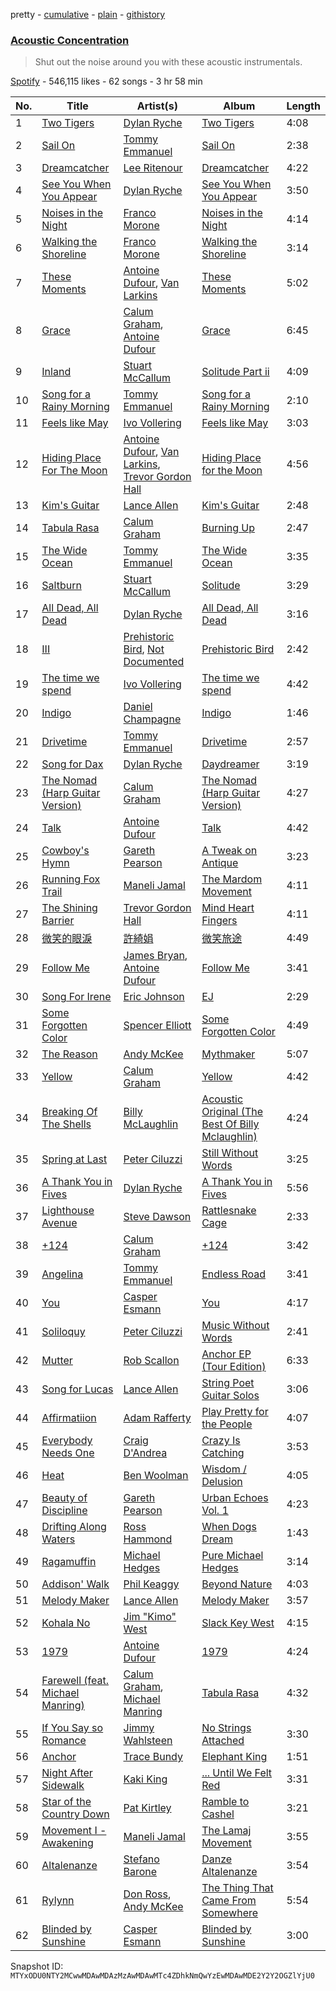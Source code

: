 pretty - [cumulative](/playlists/cumulative/37i9dQZF1DXcLDm348RRYK.md) - [plain](/playlists/plain/37i9dQZF1DXcLDm348RRYK) - [githistory](https://github.githistory.xyz/mackorone/spotify-playlist-archive/blob/main/playlists/plain/37i9dQZF1DXcLDm348RRYK)

### [Acoustic Concentration](https://open.spotify.com/playlist/37i9dQZF1DXcLDm348RRYK)

> Shut out the noise around you with these acoustic instrumentals.

[Spotify](https://open.spotify.com/user/spotify) - 546,115 likes - 62 songs - 3 hr 58 min

| No. | Title | Artist(s) | Album | Length |
|---|---|---|---|---|
| 1 | [Two Tigers](https://open.spotify.com/track/0p3coZjTD0Gno4gxmwJjoL) | [Dylan Ryche](https://open.spotify.com/artist/0GvFKjJTMXpX16KPTxFw2i) | [Two Tigers](https://open.spotify.com/album/7FvDer0ts1pXPBfliAND0e) | 4:08 |
| 2 | [Sail On](https://open.spotify.com/track/0ZY6AwOoP8qx3lAvkYGd9x) | [Tommy Emmanuel](https://open.spotify.com/artist/6HjfVflhYjbu6PSIsFOjwM) | [Sail On](https://open.spotify.com/album/2TygwkIFGPlmwfuVBk7GMs) | 2:38 |
| 3 | [Dreamcatcher](https://open.spotify.com/track/2Dh8vHME7Y2FbYNfqOr8hk) | [Lee Ritenour](https://open.spotify.com/artist/1nDqTUspmq8IXhcEZT93iq) | [Dreamcatcher](https://open.spotify.com/album/11lTkhsZVqumbW7CRlWGTQ) | 4:22 |
| 4 | [See You When You Appear](https://open.spotify.com/track/0iifbrIaoCheb4HbbH4bwP) | [Dylan Ryche](https://open.spotify.com/artist/0GvFKjJTMXpX16KPTxFw2i) | [See You When You Appear](https://open.spotify.com/album/4s3MCOJAKgWjEMdqP3S2ne) | 3:50 |
| 5 | [Noises in the Night](https://open.spotify.com/track/38YXfGxOCm3M1OU0lFD9Co) | [Franco Morone](https://open.spotify.com/artist/00L3DU7naaW3XOIX26HXVz) | [Noises in the Night](https://open.spotify.com/album/0tCUM1YBGWmxdtgCw4KByd) | 4:14 |
| 6 | [Walking the Shoreline](https://open.spotify.com/track/7u6jE7wpHtSrLhkCGHqcSC) | [Franco Morone](https://open.spotify.com/artist/00L3DU7naaW3XOIX26HXVz) | [Walking the Shoreline](https://open.spotify.com/album/5Cd0AZKJnovD8HXXlZTV5Y) | 3:14 |
| 7 | [These Moments](https://open.spotify.com/track/2LSfUlr1YPUgHE3QLpBxPK) | [Antoine Dufour](https://open.spotify.com/artist/15kzFPO1n6iK1GqFaTDDBo), [Van Larkins](https://open.spotify.com/artist/7kP1fOzswDN61C3oV3JMJH) | [These Moments](https://open.spotify.com/album/19BrnNH9dPJ6ZArTijLG8E) | 5:02 |
| 8 | [Grace](https://open.spotify.com/track/1OKOxWlAVObOEN0JtkixBg) | [Calum Graham](https://open.spotify.com/artist/6VUCcZ6HiQQ39DhxV4bSeA), [Antoine Dufour](https://open.spotify.com/artist/15kzFPO1n6iK1GqFaTDDBo) | [Grace](https://open.spotify.com/album/4Du4xwLQ38zxqKbze10SG3) | 6:45 |
| 9 | [Inland](https://open.spotify.com/track/1RsGSuyt886XVgVuQohFbv) | [Stuart McCallum](https://open.spotify.com/artist/2JCWJ9OPSNy5Ywkjdzv3Za) | [Solitude Part ii](https://open.spotify.com/album/2BnF7SsA9RUHefjl7YNGDe) | 4:09 |
| 10 | [Song for a Rainy Morning](https://open.spotify.com/track/5gUzjMonKIJ8wNdvcilhY5) | [Tommy Emmanuel](https://open.spotify.com/artist/6HjfVflhYjbu6PSIsFOjwM) | [Song for a Rainy Morning](https://open.spotify.com/album/469wqTcGg7OWjDpZf14osQ) | 2:10 |
| 11 | [Feels like May](https://open.spotify.com/track/456gUGH6n2UnPB3mqbGpq6) | [Ivo Vollering](https://open.spotify.com/artist/3l6zKGErropi9dRa5XgI5o) | [Feels like May](https://open.spotify.com/album/3D1pIp0atZPzsndPn97GnS) | 3:03 |
| 12 | [Hiding Place For The Moon](https://open.spotify.com/track/2zYHV1Nwgqs0c6raLjz0in) | [Antoine Dufour](https://open.spotify.com/artist/15kzFPO1n6iK1GqFaTDDBo), [Van Larkins](https://open.spotify.com/artist/7kP1fOzswDN61C3oV3JMJH), [Trevor Gordon Hall](https://open.spotify.com/artist/2xoJcYGouJF836dsZbf0en) | [Hiding Place for the Moon](https://open.spotify.com/album/1PE1V8CiVNQyYS0kpFCB8U) | 4:56 |
| 13 | [Kim's Guitar](https://open.spotify.com/track/0dSJ4pZnwP7q3ZKStBZYu2) | [Lance Allen](https://open.spotify.com/artist/5KFXAufcOTSKibMfLnmyYC) | [Kim's Guitar](https://open.spotify.com/album/4FRse4y1CS6vIwAgOKDZQF) | 2:48 |
| 14 | [Tabula Rasa](https://open.spotify.com/track/0TsMuOgOA6yvoe76RvLBz2) | [Calum Graham](https://open.spotify.com/artist/6VUCcZ6HiQQ39DhxV4bSeA) | [Burning Up](https://open.spotify.com/album/4e4j2E1IMSgcIjWrALbwMe) | 2:47 |
| 15 | [The Wide Ocean](https://open.spotify.com/track/07XrG4a5oft3R57zH3IZeI) | [Tommy Emmanuel](https://open.spotify.com/artist/6HjfVflhYjbu6PSIsFOjwM) | [The Wide Ocean](https://open.spotify.com/album/1jMKJoAV8gm5Vn8V26UnS3) | 3:35 |
| 16 | [Saltburn](https://open.spotify.com/track/2fl80UMNVb5r6LQGfX6dSr) | [Stuart McCallum](https://open.spotify.com/artist/2JCWJ9OPSNy5Ywkjdzv3Za) | [Solitude](https://open.spotify.com/album/4lkJpgeePsVPWGaKA3Uyey) | 3:29 |
| 17 | [All Dead, All Dead](https://open.spotify.com/track/0WyQf6CA8mEcs8NO3szCJk) | [Dylan Ryche](https://open.spotify.com/artist/0GvFKjJTMXpX16KPTxFw2i) | [All Dead, All Dead](https://open.spotify.com/album/0yvKbpXk6AucMzqpZ84qhi) | 3:16 |
| 18 | [III](https://open.spotify.com/track/4uELMm83OPdD3Qmqzicbjr) | [Prehistoric Bird](https://open.spotify.com/artist/5YxqeUUd0aYa86w2zN4mAL), [Not Documented](https://open.spotify.com/artist/2RRPnKb8ZpzR7tn4PvWA7q) | [Prehistoric Bird](https://open.spotify.com/album/3utnG2graZPGYFyMrqILlk) | 2:42 |
| 19 | [The time we spend](https://open.spotify.com/track/0f0fC90nqMFq8OKMUmY5jg) | [Ivo Vollering](https://open.spotify.com/artist/3l6zKGErropi9dRa5XgI5o) | [The time we spend](https://open.spotify.com/album/6IRFo7qL15tLfDZcdjrdfG) | 4:42 |
| 20 | [Indigo](https://open.spotify.com/track/7COyXNsdWBzpogCjrnjkAV) | [Daniel Champagne](https://open.spotify.com/artist/5VbD0260te11AgTgTs5odC) | [Indigo](https://open.spotify.com/album/1zS9hYmvNf9yKlCtPuoIdq) | 1:46 |
| 21 | [Drivetime](https://open.spotify.com/track/7GjoMvGfnOoQmQz4rmQAGL) | [Tommy Emmanuel](https://open.spotify.com/artist/6HjfVflhYjbu6PSIsFOjwM) | [Drivetime](https://open.spotify.com/album/0hGa9DPLa0BH3VDOKZuOrr) | 2:57 |
| 22 | [Song for Dax](https://open.spotify.com/track/1KodSIh2SljFkhrZ2Rn5Fm) | [Dylan Ryche](https://open.spotify.com/artist/0GvFKjJTMXpX16KPTxFw2i) | [Daydreamer](https://open.spotify.com/album/5CnADnERFOyMriiB1vRRQO) | 3:19 |
| 23 | [The Nomad \(Harp Guitar Version\)](https://open.spotify.com/track/0RmbftNasZu3aqqJ3IODdm) | [Calum Graham](https://open.spotify.com/artist/6VUCcZ6HiQQ39DhxV4bSeA) | [The Nomad \(Harp Guitar Version\)](https://open.spotify.com/album/66eUcZw4LWwuf7UHOMOtRi) | 4:27 |
| 24 | [Talk](https://open.spotify.com/track/7cnLkypjiyj7j4lP8mWcX6) | [Antoine Dufour](https://open.spotify.com/artist/15kzFPO1n6iK1GqFaTDDBo) | [Talk](https://open.spotify.com/album/3ijoVSmcTfW4pkPWoS7Jb4) | 4:42 |
| 25 | [Cowboy's Hymn](https://open.spotify.com/track/6U0a10beGhhUoKSOvVjPJ2) | [Gareth Pearson](https://open.spotify.com/artist/6FFH7nU5jBOAum93OXVtZh) | [A Tweak on Antique](https://open.spotify.com/album/5zRgjuU7fHrP6wmahryw3H) | 3:23 |
| 26 | [Running Fox Trail](https://open.spotify.com/track/49iu1XAzIqM3bulXGzusLx) | [Maneli Jamal](https://open.spotify.com/artist/3jvyO2jDkfBe2vuI6euFny) | [The Mardom Movement](https://open.spotify.com/album/4q49GqYQxX7O8FwpaShxh5) | 4:11 |
| 27 | [The Shining Barrier](https://open.spotify.com/track/3tjQYh1H3c17IQMdd8AIBb) | [Trevor Gordon Hall](https://open.spotify.com/artist/2xoJcYGouJF836dsZbf0en) | [Mind Heart Fingers](https://open.spotify.com/album/5ESF7d6vd1OPiBSjUPTxzT) | 4:11 |
| 28 | [微笑的眼淚](https://open.spotify.com/track/3yOotSlJ7KN8jlz6tRK6yq) | [許綺娟](https://open.spotify.com/artist/1zbCaVmzGxATlqpo1Nvlot) | [微笑旅途](https://open.spotify.com/album/0zliRmuEr0mVzO78u0SPBa) | 4:49 |
| 29 | [Follow Me](https://open.spotify.com/track/0wHOCimIHR9R0KQPSsUJy1) | [James Bryan](https://open.spotify.com/artist/26DQgTMrhXwp1ndiWYjBTc), [Antoine Dufour](https://open.spotify.com/artist/15kzFPO1n6iK1GqFaTDDBo) | [Follow Me](https://open.spotify.com/album/5sghqGdEz10H7NKo8UPxkn) | 3:41 |
| 30 | [Song For Irene](https://open.spotify.com/track/250Y5ghha5UHY1mMgWZ2nD) | [Eric Johnson](https://open.spotify.com/artist/4CxobvwTpmfpIEbkYh4pAb) | [EJ](https://open.spotify.com/album/1pPh5ovrZuUWWX8wjgDSBg) | 2:29 |
| 31 | [Some Forgotten Color](https://open.spotify.com/track/5cDgbZc1ZLyTwZMuFeNw68) | [Spencer Elliott](https://open.spotify.com/artist/6iCE6UZ8ksUuPto1L317uU) | [Some Forgotten Color](https://open.spotify.com/album/6Y677wqw9nUcXxn3Binz80) | 4:49 |
| 32 | [The Reason](https://open.spotify.com/track/32FQR3OWKhq3UYYjpg4eD6) | [Andy McKee](https://open.spotify.com/artist/59T0qdTmDGZ1g0slfSbPfy) | [Mythmaker](https://open.spotify.com/album/2TK4CMNflKrbKq00CDXOc2) | 5:07 |
| 33 | [Yellow](https://open.spotify.com/track/43v2xg67VkZVCIDZsKZSPh) | [Calum Graham](https://open.spotify.com/artist/6VUCcZ6HiQQ39DhxV4bSeA) | [Yellow](https://open.spotify.com/album/0TrzZEQ2vFrpRwysBPqxxb) | 4:42 |
| 34 | [Breaking Of The Shells](https://open.spotify.com/track/04a0cAnBJYhAyDr90l9Yx5) | [Billy McLaughlin](https://open.spotify.com/artist/5uUZTnrbdFHzEbFvCtl03Y) | [Acoustic Original \(The Best Of Billy Mclaughlin\)](https://open.spotify.com/album/1Xb3Wx0bgWNDTg2TSh0J7t) | 4:24 |
| 35 | [Spring at Last](https://open.spotify.com/track/2dKNvzrTUDa2Djgak2qgh0) | [Peter Ciluzzi](https://open.spotify.com/artist/3BC3jPO6EpRTy6iySniyZH) | [Still Without Words](https://open.spotify.com/album/4oOmrBcCaFfTNoofaEiMXv) | 3:25 |
| 36 | [A Thank You in Fives](https://open.spotify.com/track/74coJPVZy6jgpS6SkvhboR) | [Dylan Ryche](https://open.spotify.com/artist/0GvFKjJTMXpX16KPTxFw2i) | [A Thank You in Fives](https://open.spotify.com/album/1kg2i3J9fTFi5F7V75KJ0b) | 5:56 |
| 37 | [Lighthouse Avenue](https://open.spotify.com/track/05TB3UJhwJsUWPAOXow8fF) | [Steve Dawson](https://open.spotify.com/artist/1aXW72EBb24vfYA2FnhDf2) | [Rattlesnake Cage](https://open.spotify.com/album/3UoRgOnF92ZwU5uG63PODZ) | 2:33 |
| 38 | [+124](https://open.spotify.com/track/6fdTQ5DtjXiWMymOHvCpI2) | [Calum Graham](https://open.spotify.com/artist/6VUCcZ6HiQQ39DhxV4bSeA) | [+124](https://open.spotify.com/album/2zGzAvdfSWssccViPW0gBV) | 3:42 |
| 39 | [Angelina](https://open.spotify.com/track/4QyN2UtrOHiYAUc248HkF6) | [Tommy Emmanuel](https://open.spotify.com/artist/6HjfVflhYjbu6PSIsFOjwM) | [Endless Road](https://open.spotify.com/album/3iSBx6866HmM1lCE25R9iJ) | 3:41 |
| 40 | [You](https://open.spotify.com/track/26VOWQqmxwoAY7kTOyo5wx) | [Casper Esmann](https://open.spotify.com/artist/6HAdDbfnR8PXoiGqU5cJeD) | [You](https://open.spotify.com/album/4iubyhplcdpgDPLms7VNr5) | 4:17 |
| 41 | [Soliloquy](https://open.spotify.com/track/1C9qXn3soPOZmiko6CZgXC) | [Peter Ciluzzi](https://open.spotify.com/artist/3BC3jPO6EpRTy6iySniyZH) | [Music Without Words](https://open.spotify.com/album/6KresnMXFOdggE4OYcD1tk) | 2:41 |
| 42 | [Mutter](https://open.spotify.com/track/2bQAQZiFa15fLnEFUPLj02) | [Rob Scallon](https://open.spotify.com/artist/0A51LEnyTnXX33IyuwM0Ts) | [Anchor EP \(Tour Edition\)](https://open.spotify.com/album/2NRmQa5rsSqARapsAQJx9n) | 6:33 |
| 43 | [Song for Lucas](https://open.spotify.com/track/3ytuOgTzcvazyZF5ltF0dh) | [Lance Allen](https://open.spotify.com/artist/5KFXAufcOTSKibMfLnmyYC) | [String Poet Guitar Solos](https://open.spotify.com/album/5i1bZPNdwPidRnN659rl3p) | 3:06 |
| 44 | [Affirmatiion](https://open.spotify.com/track/73QZsh1bq7REnerepGhMYu) | [Adam Rafferty](https://open.spotify.com/artist/4ew33GzqUUdGNpeaKC3ejt) | [Play Pretty for the People](https://open.spotify.com/album/5SJc0gJRBSeeqIQKhxSNk9) | 4:07 |
| 45 | [Everybody Needs One](https://open.spotify.com/track/48Ct0cNzeN62EDJzwg7I5E) | [Craig D'Andrea](https://open.spotify.com/artist/46Y38RAhiOID5strXb6sDA) | [Crazy Is Catching](https://open.spotify.com/album/0lEpSVhkwpyHUkPjphNVc6) | 3:53 |
| 46 | [Heat](https://open.spotify.com/track/3WgjuiahVh7As4w3IcQZEE) | [Ben Woolman](https://open.spotify.com/artist/5zGODupJdUmjZwGou0tQpI) | [Wisdom / Delusion](https://open.spotify.com/album/56BvupOSQ2zVIIdveRATqF) | 4:05 |
| 47 | [Beauty of Discipline](https://open.spotify.com/track/519POQZ8qXwhqtKzAu1Exp) | [Gareth Pearson](https://open.spotify.com/artist/6FFH7nU5jBOAum93OXVtZh) | [Urban Echoes Vol\. 1](https://open.spotify.com/album/6HgiKLLU61tqtmLk606sF5) | 4:23 |
| 48 | [Drifting Along Waters](https://open.spotify.com/track/0rU4PW612tgLpBfuEfgEF4) | [Ross Hammond](https://open.spotify.com/artist/4Nyl11mo7720s5gSGyQocj) | [When Dogs Dream](https://open.spotify.com/album/3bBi3lykvmWrezhUtROxYe) | 1:43 |
| 49 | [Ragamuffin](https://open.spotify.com/track/60DnPnqDqFSSRuv2q3ed01) | [Michael Hedges](https://open.spotify.com/artist/3IqoFUpoJi1qvebL8Vi2aK) | [Pure Michael Hedges](https://open.spotify.com/album/7hX0WHmzkU5zWEkVDG2T3E) | 3:14 |
| 50 | [Addison' Walk](https://open.spotify.com/track/1YGeTQcRrUbqLyWMQ5petV) | [Phil Keaggy](https://open.spotify.com/artist/1bAzlT6fMBcvCfwgh4S3Xl) | [Beyond Nature](https://open.spotify.com/album/7dYTC8kdlp7Ox7r4omTh0h) | 4:03 |
| 51 | [Melody Maker](https://open.spotify.com/track/2fTUKPfeW51hxbU3VWef0K) | [Lance Allen](https://open.spotify.com/artist/5KFXAufcOTSKibMfLnmyYC) | [Melody Maker](https://open.spotify.com/album/7Fn5luh64lP9jU0J2UcG3Z) | 3:57 |
| 52 | [Kohala No](https://open.spotify.com/track/0NQG3nSTz1SDwsNoovj2vJ) | [Jim "Kimo" West](https://open.spotify.com/artist/51aljngqSf5fmjeQEOXp0k) | [Slack Key West](https://open.spotify.com/album/0Y3lcGbAWLFo2b88pbj8So) | 4:15 |
| 53 | [1979](https://open.spotify.com/track/6V4dcKHuDttBg2U6gLbLtT) | [Antoine Dufour](https://open.spotify.com/artist/15kzFPO1n6iK1GqFaTDDBo) | [1979](https://open.spotify.com/album/6rELvm8I8W6cL01R0RMBoY) | 4:24 |
| 54 | [Farewell \(feat\. Michael Manring\)](https://open.spotify.com/track/2wxkIxCjB5047xUG5njMQ2) | [Calum Graham](https://open.spotify.com/artist/6VUCcZ6HiQQ39DhxV4bSeA), [Michael Manring](https://open.spotify.com/artist/3azoOASbeeRYOHv3ekSMRR) | [Tabula Rasa](https://open.spotify.com/album/30OgCzf2n8pLPvqW5ECtkR) | 4:32 |
| 55 | [If You Say so Romance](https://open.spotify.com/track/6GeSiZbHwLpkSvG2zUhlyA) | [Jimmy Wahlsteen](https://open.spotify.com/artist/6WA8mlh44MksdUg7Prx2zE) | [No Strings Attached](https://open.spotify.com/album/5gNJTHSbG5yD8GZR0u7RnY) | 3:30 |
| 56 | [Anchor](https://open.spotify.com/track/6ti9Ul1G1QlXoKj8hhKY4a) | [Trace Bundy](https://open.spotify.com/artist/1OqASoosW3wOTZreze7i97) | [Elephant King](https://open.spotify.com/album/36OT6yqrPiZJExw1YbCXVP) | 1:51 |
| 57 | [Night After Sidewalk](https://open.spotify.com/track/5V8lsCRhYJCTO8eVGpdUcI) | [Kaki King](https://open.spotify.com/artist/1s2pki7lATUaBOL76E3vCV) | [..\. Until We Felt Red](https://open.spotify.com/album/30WhcR5ZIZ9FvT9LwMV9Pw) | 3:31 |
| 58 | [Star of the Country Down](https://open.spotify.com/track/2UbPd0NRDK4C0GydEDIQfk) | [Pat Kirtley](https://open.spotify.com/artist/4wQGu2sZibDxvZIPxEOCr3) | [Ramble to Cashel](https://open.spotify.com/album/14ouePxlOLsGjeptH8lIBC) | 3:21 |
| 59 | [Movement I \- Awakening](https://open.spotify.com/track/63y9PsKjVQWxvx4yZ4QMdL) | [Maneli Jamal](https://open.spotify.com/artist/3jvyO2jDkfBe2vuI6euFny) | [The Lamaj Movement](https://open.spotify.com/album/6zFlPueRXz2QG5HnfFvem1) | 3:55 |
| 60 | [Altalenanze](https://open.spotify.com/track/5UpCLtzvTE8uNbDzTVSAnc) | [Stefano Barone](https://open.spotify.com/artist/3SkmDmTvx0USL6SaL8uDs6) | [Danze Altalenanze](https://open.spotify.com/album/60pGj9J2Z0vjn2d9kzZzsW) | 3:54 |
| 61 | [Rylynn](https://open.spotify.com/track/5hN8B7iH9FsMgZFkyJtVcC) | [Don Ross](https://open.spotify.com/artist/3NQRIqPwnKZJ4KLKGSkl2Y), [Andy McKee](https://open.spotify.com/artist/0X73orYGQwzjF9lSYSE3Aj) | [The Thing That Came From Somewhere](https://open.spotify.com/album/4xrdRzR1WRxZjtLGxR1Pt0) | 5:54 |
| 62 | [Blinded by Sunshine](https://open.spotify.com/track/2LdMVnYJrvDL2HGajCDzXa) | [Casper Esmann](https://open.spotify.com/artist/6HAdDbfnR8PXoiGqU5cJeD) | [Blinded by Sunshine](https://open.spotify.com/album/6fZrrNfreBmXblDjliOTB1) | 3:00 |

Snapshot ID: `MTYxODU0NTY2MCwwMDAwMDAzMzAwMDAwMTc4ZDhkNmQwYzEwMDAwMDE2Y2Y2OGZlYjU0`